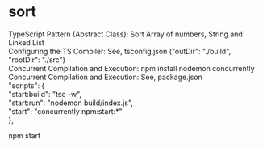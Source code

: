 # sort
TypeScript Pattern (Abstract Class): Sort Array of numbers, String and Linked List <br/>
Configuring the TS Compiler: See, tsconfig.json ("outDir": "./build", "rootDir": "./src") <br/>
Concurrent Compilation and Execution: npm install nodemon concurrently <br/>
Concurrent Compilation and Execution: See, package.json <br/>
"scripts": { <br/>
    "start:build": "tsc -w", <br/>
    "start:run": "nodemon build/index.js", <br/>
    "start": "concurrently npm:start:*" <br/>
  }, <br/>
  
  npm start <br/>
